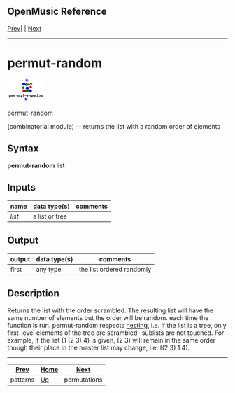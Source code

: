 OpenMusic Reference  
---  
[Prev](patterns)| | [Next](permutations)  
  
* * *

# permut-random

![](figures/functions/combinatorial/permut-random.png)

  
  
permut-random  
  
(combinatorial module) \-- returns the list with a random order of elements  

## Syntax

   **permut-random**  list  

## Inputs

name| data type(s)| comments  
---|---|---  
  _list_ |  a list or tree|  
  
## Output

output| data type(s)| comments  
---|---|---  
first| any type| the list ordered randomly  
  
## Description

Returns the list with the order scrambled. The resulting list will have the
same number of elements but the order will be random. each time the function
is run.  permut-random  respects [nesting](glossary#NESTING), i.e. if the
list is a tree, only first-level elements of the tree are scrambled- sublists
are not touched. For example, if the list (1 (2 3) 4) is given, (2 3) will
remain in the same order though their place in the master list may change,
i.e. ((2 3) 1 4).

* * *

[Prev](patterns)| [Home](index)| [Next](permutations)  
---|---|---  
patterns| [Up](funcref.main)| permutations

